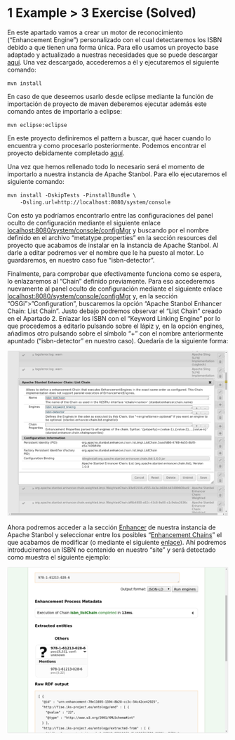 # 1 Example > 3 Exercise (Solved) 

En este apartado vamos a crear un motor de reconocimiento (“Enhancement Engine”) personalizado con el cual detectaremos los ISBN debido a que tienen una forma única. Para ello usamos un proyecto base adaptado y actualizado a nuestras necesidades que se puede descargar [aquí](https://github.com/ManuelLR/apache-stanbol-example/tree/master/1_Example/3_Exercise). Una vez descargado, accederemos a él y ejecutaremos el siguiente comando:

```
mvn install
```
En caso de que deseemos usarlo desde eclipse mediante la función de importación de proyecto de maven deberemos ejecutar además este comando antes de importarlo a eclipse:

```
mvn eclipse:eclipse
```
En este proyecto definiremos el pattern a buscar, qué hacer cuando lo encuentra y como procesarlo posteriormente. Podemos encontrar el proyecto debidamente completado [aquí](https://github.com/ManuelLR/apache-stanbol-example/tree/master/1_Example/3_Exercise_Solved).

Una vez que hemos rellenado todo lo necesario será el momento de importarlo a nuestra instancia de Apache Stanbol. Para ello ejecutaremos el siguiente comando:

```
mvn install -DskipTests -PinstallBundle \
    -Dsling.url=http://localhost:8080/system/console
```

Con esto ya podríamos encontrarlo entre las configuraciones del panel oculto de configuración mediante el siguiente enlace [localhost:8080/system/console/configMgr](http://localhost:8080/system/console/configMgr) y buscando por el nombre definido en el archivo “metatype.properties” en la sección resources del proyecto que acabamos de instalar en la instancia de Apache Stanbol. Al darle a editar podremos ver el nombre que le ha puesto al motor. Lo guardaremos, en nuestro caso fue “isbn-detector”.

Finalmente, para comprobar que efectivamente funciona como se espera, lo enlazaremos al “Chain” definido previamente. Para eso accederemos nuevamente al panel oculto de configuración mediante el siguiente enlace [localhost:8080/system/console/configMgr](http://localhost:8080/system/console/configMgr) y, en la sección “OSGi”>”Configuration”, buscaremos la opción “Apache Stanbol Enhancer Chain: List Chain”. Justo debajo podremos observar el “List Chain” creado en el Apartado 2. Enlazar los ISBN con el “Keyword Linking Engine” por lo que procedemos a editarlo pulsando sobre el lápiz y, en la opción engines, añadimos otro pulsando sobre el símbolo “+” con el nombre anteriormente apuntado (“isbn-detector” en nuestro caso). Quedaría de la siguiente forma:

![alt text](img/5.png)

Ahora podremos acceder a la sección [Enhancer](http://localhost:8080/enhancer) de nuestra instancia de Apache Stanbol y seleccionar entre los posibles “[Enhancement Chains](http://localhost:8080/enhancer/chain)” el que acabamos de modificar (o mediante el siguiente [enlace](http://localhost:8080/enhancer/chain/isbn_listChain)). Ahí podremos introduciremos un ISBN no contenido en nuestro “site” y será detectado como muestra el siguiente ejemplo:

![alt text](img/6.png)

